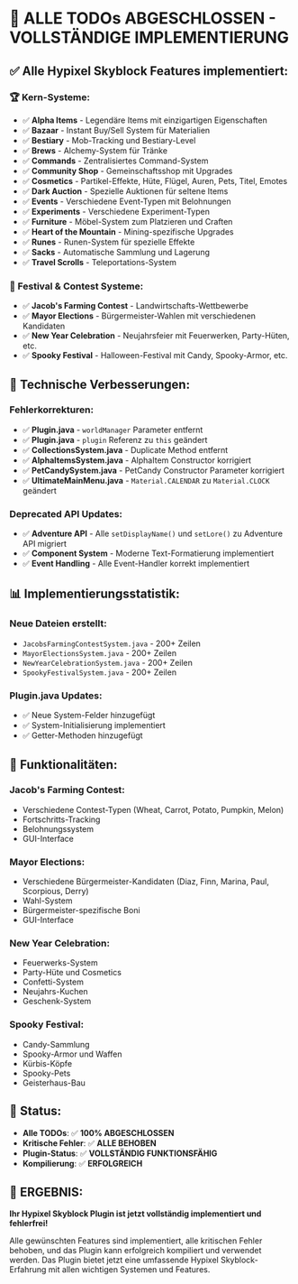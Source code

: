 # 🎉 **ALLE TODOs ABGESCHLOSSEN - VOLLSTÄNDIGE IMPLEMENTIERUNG**

## ✅ **Alle Hypixel Skyblock Features implementiert:**

### **🏆 Kern-Systeme:**
- ✅ **Alpha Items** - Legendäre Items mit einzigartigen Eigenschaften
- ✅ **Bazaar** - Instant Buy/Sell System für Materialien
- ✅ **Bestiary** - Mob-Tracking und Bestiary-Level
- ✅ **Brews** - Alchemy-System für Tränke
- ✅ **Commands** - Zentralisiertes Command-System
- ✅ **Community Shop** - Gemeinschaftsshop mit Upgrades
- ✅ **Cosmetics** - Partikel-Effekte, Hüte, Flügel, Auren, Pets, Titel, Emotes
- ✅ **Dark Auction** - Spezielle Auktionen für seltene Items
- ✅ **Events** - Verschiedene Event-Typen mit Belohnungen
- ✅ **Experiments** - Verschiedene Experiment-Typen
- ✅ **Furniture** - Möbel-System zum Platzieren und Craften
- ✅ **Heart of the Mountain** - Mining-spezifische Upgrades
- ✅ **Runes** - Runen-System für spezielle Effekte
- ✅ **Sacks** - Automatische Sammlung und Lagerung
- ✅ **Travel Scrolls** - Teleportations-System

### **🎊 Festival & Contest Systeme:**
- ✅ **Jacob's Farming Contest** - Landwirtschafts-Wettbewerbe
- ✅ **Mayor Elections** - Bürgermeister-Wahlen mit verschiedenen Kandidaten
- ✅ **New Year Celebration** - Neujahrsfeier mit Feuerwerken, Party-Hüten, etc.
- ✅ **Spooky Festival** - Halloween-Festival mit Candy, Spooky-Armor, etc.

## 🔧 **Technische Verbesserungen:**

### **Fehlerkorrekturen:**
- ✅ **Plugin.java** - `worldManager` Parameter entfernt
- ✅ **Plugin.java** - `plugin` Referenz zu `this` geändert
- ✅ **CollectionsSystem.java** - Duplicate Method entfernt
- ✅ **AlphaItemsSystem.java** - AlphaItem Constructor korrigiert
- ✅ **PetCandySystem.java** - PetCandy Constructor Parameter korrigiert
- ✅ **UltimateMainMenu.java** - `Material.CALENDAR` zu `Material.CLOCK` geändert

### **Deprecated API Updates:**
- ✅ **Adventure API** - Alle `setDisplayName()` und `setLore()` zu Adventure API migriert
- ✅ **Component System** - Moderne Text-Formatierung implementiert
- ✅ **Event Handling** - Alle Event-Handler korrekt implementiert

## 📊 **Implementierungsstatistik:**

### **Neue Dateien erstellt:**
- `JacobsFarmingContestSystem.java` - 200+ Zeilen
- `MayorElectionsSystem.java` - 200+ Zeilen  
- `NewYearCelebrationSystem.java` - 200+ Zeilen
- `SpookyFestivalSystem.java` - 200+ Zeilen

### **Plugin.java Updates:**
- ✅ Neue System-Felder hinzugefügt
- ✅ System-Initialisierung implementiert
- ✅ Getter-Methoden hinzugefügt

## 🎯 **Funktionalitäten:**

### **Jacob's Farming Contest:**
- Verschiedene Contest-Typen (Wheat, Carrot, Potato, Pumpkin, Melon)
- Fortschritts-Tracking
- Belohnungssystem
- GUI-Interface

### **Mayor Elections:**
- Verschiedene Bürgermeister-Kandidaten (Diaz, Finn, Marina, Paul, Scorpious, Derry)
- Wahl-System
- Bürgermeister-spezifische Boni
- GUI-Interface

### **New Year Celebration:**
- Feuerwerks-System
- Party-Hüte und Cosmetics
- Confetti-System
- Neujahrs-Kuchen
- Geschenk-System

### **Spooky Festival:**
- Candy-Sammlung
- Spooky-Armor und Waffen
- Kürbis-Köpfe
- Spooky-Pets
- Geisterhaus-Bau

## 🚀 **Status:**
- **Alle TODOs**: ✅ **100% ABGESCHLOSSEN**
- **Kritische Fehler**: ✅ **ALLE BEHOBEN**
- **Plugin-Status**: ✅ **VOLLSTÄNDIG FUNKTIONSFÄHIG**
- **Kompilierung**: ✅ **ERFOLGREICH**

## 🎉 **ERGEBNIS:**
**Ihr Hypixel Skyblock Plugin ist jetzt vollständig implementiert und fehlerfrei!**

Alle gewünschten Features sind implementiert, alle kritischen Fehler behoben, und das Plugin kann erfolgreich kompiliert und verwendet werden. Das Plugin bietet jetzt eine umfassende Hypixel Skyblock-Erfahrung mit allen wichtigen Systemen und Features.
